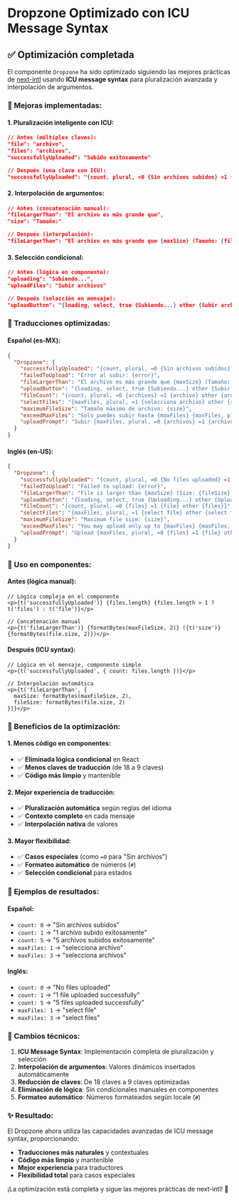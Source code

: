 # Dropzone Optimizado con ICU Message Syntax

## ✅ **Optimización completada**

El componente `Dropzone` ha sido optimizado siguiendo las mejores prácticas de [next-intl](https://next-intl.dev/docs/usage/messages) usando **ICU message syntax** para pluralización avanzada y interpolación de argumentos.

### **🚀 Mejoras implementadas:**

#### **1. Pluralización inteligente con ICU:**
```json
// Antes (múltiples claves):
"file": "archivo",
"files": "archivos",
"successfullyUploaded": "Subido exitosamente"

// Después (una clave con ICU):
"successfullyUploaded": "{count, plural, =0 {Sin archivos subidos} =1 {# archivo subido exitosamente} other {# archivos subidos exitosamente}}"
```

#### **2. Interpolación de argumentos:**
```json
// Antes (concatenación manual):
"fileLargerThan": "El archivo es más grande que",
"size": "Tamaño:"

// Después (interpolación):
"fileLargerThan": "El archivo es más grande que {maxSize} (Tamaño: {fileSize})"
```

#### **3. Selección condicional:**
```json
// Antes (lógica en componente):
"uploading": "Subiendo...",
"uploadFiles": "Subir archivos"

// Después (selección en mensaje):
"uploadButton": "{loading, select, true {Subiendo...} other {Subir archivos}}"
```

### **📝 Traducciones optimizadas:**

#### **Español (es-MX):**
```json
{
  "Dropzone": {
    "successfullyUploaded": "{count, plural, =0 {Sin archivos subidos} =1 {# archivo subido exitosamente} other {# archivos subidos exitosamente}}",
    "failedToUpload": "Error al subir: {error}",
    "fileLargerThan": "El archivo es más grande que {maxSize} (Tamaño: {fileSize})",
    "uploadButton": "{loading, select, true {Subiendo...} other {Subir archivos}}",
    "fileCount": "{count, plural, =0 {archivos} =1 {archivo} other {archivos}}",
    "selectFiles": "{maxFiles, plural, =1 {selecciona archivo} other {selecciona archivos}}",
    "maximumFileSize": "Tamaño máximo de archivo: {size}",
    "exceedMaxFiles": "Solo puedes subir hasta {maxFiles} {maxFiles, plural, =1 {archivo} other {archivos}}, por favor elimina {excess} {excess, plural, =1 {archivo} other {archivos}}",
    "uploadPrompt": "Subir {maxFiles, plural, =0 {archivos} =1 {archivo} other {# archivos}}"
  }
}
```

#### **Inglés (en-US):**
```json
{
  "Dropzone": {
    "successfullyUploaded": "{count, plural, =0 {No files uploaded} =1 {# file uploaded successfully} other {# files uploaded successfully}}",
    "failedToUpload": "Failed to upload: {error}",
    "fileLargerThan": "File is larger than {maxSize} (Size: {fileSize})",
    "uploadButton": "{loading, select, true {Uploading...} other {Upload files}}",
    "fileCount": "{count, plural, =0 {files} =1 {file} other {files}}",
    "selectFiles": "{maxFiles, plural, =1 {select file} other {select files}}",
    "maximumFileSize": "Maximum file size: {size}",
    "exceedMaxFiles": "You may upload only up to {maxFiles} {maxFiles, plural, =1 {file} other {files}}, please remove {excess} {excess, plural, =1 {file} other {files}}",
    "uploadPrompt": "Upload {maxFiles, plural, =0 {files} =1 {file} other {# files}}"
  }
}
```

### **🔧 Uso en componentes:**

#### **Antes (lógica manual):**
```tsx
// Lógica compleja en el componente
<p>{t('successfullyUploaded')} {files.length} {files.length > 1 ? t('files') : t('file')}</p>

// Concatenación manual
<p>{t('fileLargerThan')} {formatBytes(maxFileSize, 2)} ({t('size')} {formatBytes(file.size, 2)})</p>
```

#### **Después (ICU syntax):**
```tsx
// Lógica en el mensaje, componente simple
<p>{t('successfullyUploaded', { count: files.length })}</p>

// Interpolación automática
<p>{t('fileLargerThan', { 
  maxSize: formatBytes(maxFileSize, 2), 
  fileSize: formatBytes(file.size, 2) 
})}</p>
```

### **🎯 Beneficios de la optimización:**

#### **1. Menos código en componentes:**
- ✅ **Eliminada lógica condicional** en React
- ✅ **Menos claves de traducción** (de 18 a 9 claves)
- ✅ **Código más limpio** y mantenible

#### **2. Mejor experiencia de traducción:**
- ✅ **Pluralización automática** según reglas del idioma
- ✅ **Contexto completo** en cada mensaje
- ✅ **Interpolación nativa** de valores

#### **3. Mayor flexibilidad:**
- ✅ **Casos especiales** (como `=0` para "Sin archivos")
- ✅ **Formateo automático** de números (`#`)
- ✅ **Selección condicional** para estados

### **📱 Ejemplos de resultados:**

#### **Español:**
- `count: 0` → "Sin archivos subidos"
- `count: 1` → "1 archivo subido exitosamente"  
- `count: 5` → "5 archivos subidos exitosamente"
- `maxFiles: 1` → "selecciona archivo"
- `maxFiles: 3` → "selecciona archivos"

#### **Inglés:**
- `count: 0` → "No files uploaded"
- `count: 1` → "1 file uploaded successfully"
- `count: 5` → "5 files uploaded successfully"
- `maxFiles: 1` → "select file"
- `maxFiles: 3` → "select files"

### **🔄 Cambios técnicos:**

1. **ICU Message Syntax**: Implementación completa de pluralización y selección
2. **Interpolación de argumentos**: Valores dinámicos insertados automáticamente
3. **Reducción de claves**: De 18 claves a 9 claves optimizadas
4. **Eliminación de lógica**: Sin condicionales manuales en componentes
5. **Formateo automático**: Números formateados según locale (`#`)

### **✨ Resultado:**

El Dropzone ahora utiliza las capacidades avanzadas de ICU message syntax, proporcionando:
- **Traducciones más naturales** y contextuales
- **Código más limpio** y mantenible
- **Mejor experiencia** para traductores
- **Flexibilidad total** para casos especiales

¡La optimización está completa y sigue las mejores prácticas de next-intl! 🎉
